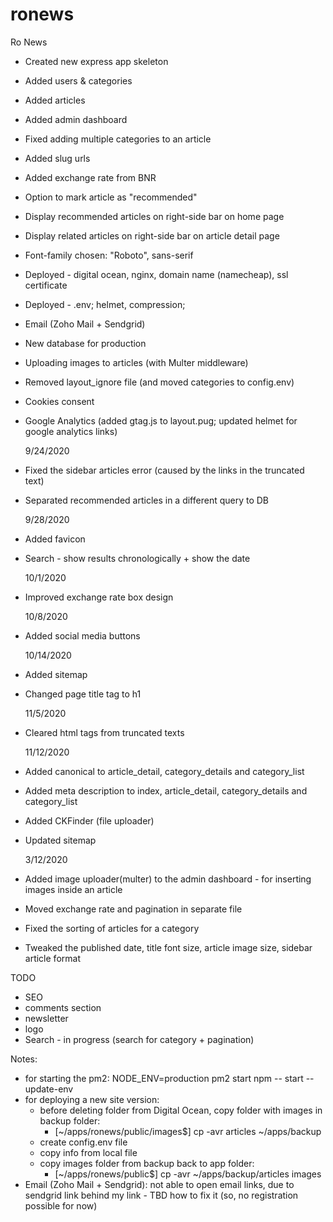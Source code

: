 # ronews

Ro News

- Created new express app skeleton
- Added users & categories
- Added articles
- Added admin dashboard
- Fixed adding multiple categories to an article
- Added slug urls
- Added exchange rate from BNR
- Option to mark article as "recommended"
- Display recommended articles on right-side bar on home page
- Display related articles on right-side bar on article detail page
- Font-family chosen: "Roboto", sans-serif
- Deployed - digital ocean, nginx, domain name (namecheap), ssl certificate
- Deployed - .env; helmet, compression;
- Email (Zoho Mail + Sendgrid)
- New database for production
- Uploading images to articles (with Multer middleware)
- Removed layout_ignore file (and moved categories to config.env)
- Cookies consent
- Google Analytics (added gtag.js to layout.pug; updated helmet for google analytics links)

  9/24/2020

- Fixed the sidebar articles error (caused by the links in the truncated text)
- Separated recommended articles in a different query to DB

  9/28/2020

- Added favicon
- Search - show results chronologically + show the date

  10/1/2020

- Improved exchange rate box design

  10/8/2020

- Added social media buttons

  10/14/2020

- Added sitemap
- Changed page title tag to h1

  11/5/2020

- Cleared html tags from truncated texts

  11/12/2020

- Added canonical to article_detail, category_details and category_list
- Added meta description to index, article_detail, category_details and category_list
- Added CKFinder (file uploader)
- Updated sitemap

  3/12/2020

- Added image uploader(multer) to the admin dashboard - for inserting images inside an article
- Moved exchange rate and pagination in separate file
- Fixed the sorting of articles for a category
- Tweaked the published date, title font size, article image size, sidebar article format

TODO

- SEO
- comments section
- newsletter
- logo
- Search - in progress (search for category + pagination)

Notes:

- for starting the pm2: NODE_ENV=production pm2 start npm -- start --update-env
- for deploying a new site version:
  - before deleting folder from Digital Ocean, copy folder with images in backup folder:
    - [~/apps/ronews/public/images$] cp -avr articles ~/apps/backup
  - create config.env file
  - copy info from local file
  - copy images folder from backup back to app folder:
    - [~/apps/ronews/public$] cp -avr ~/apps/backup/articles images
- Email (Zoho Mail + Sendgrid): not able to open email links, due to sendgrid link behind my link - TBD how to fix it (so, no registration possible for now)
